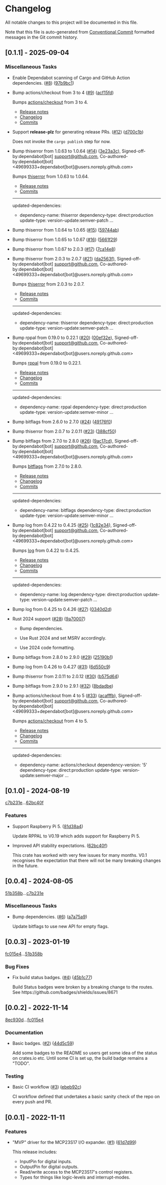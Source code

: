 # Changelog

All notable changes to this project will be documented in this file.

Note that this file is auto-generated from [Conventional Commit](https://www.conventionalcommits.org/en/v1.0.0/)
formatted messages in the Git commit history.

## [0.1.1] - 2025-09-04

### Miscellaneous Tasks

- Enable Dependabot scanning of Cargo and GitHub Action dependencies. ([#8](https:&#x2F;&#x2F;github.com&#x2F;solimike&#x2F;rppal-mcp23s17&#x2F;issues&#x2F;8)) ([97b9bc1](https://github.com/solimike/rppal-mcp23s17/commit/97b9bc1ee683a48dc056b617d25133d0cb112b78))

- Bump actions&#x2F;checkout from 3 to 4 ([#9](https:&#x2F;&#x2F;github.com&#x2F;solimike&#x2F;rppal-mcp23s17&#x2F;issues&#x2F;9)) ([acf15fd](https://github.com/solimike/rppal-mcp23s17/commit/acf15fd896a5ec4dadd1a51605d583918a68df28))

  Bumps [actions&#x2F;checkout](https:&#x2F;&#x2F;github.com&#x2F;actions&#x2F;checkout) from 3 to 4.
  - [Release notes](https:&#x2F;&#x2F;github.com&#x2F;actions&#x2F;checkout&#x2F;releases)
  - [Changelog](https:&#x2F;&#x2F;github.com&#x2F;actions&#x2F;checkout&#x2F;blob&#x2F;main&#x2F;CHANGELOG.md)
  - [Commits](https:&#x2F;&#x2F;github.com&#x2F;actions&#x2F;checkout&#x2F;compare&#x2F;v3...v4)

- Support __release-plz__ for generating release PRs. ([#12](https:&#x2F;&#x2F;github.com&#x2F;solimike&#x2F;rppal-mcp23s17&#x2F;issues&#x2F;12)) ([d700c1b](https://github.com/solimike/rppal-mcp23s17/commit/d700c1b28655415aca8d32a9da58c1efa9299d1f))

  Does not invoke the `cargo publish` step for now.

- Bump thiserror from 1.0.63 to 1.0.64 ([#14](https:&#x2F;&#x2F;github.com&#x2F;solimike&#x2F;rppal-mcp23s17&#x2F;issues&#x2F;14)) ([3e23a3c](https://github.com/solimike/rppal-mcp23s17/commit/3e23a3c94977a74b2c2a703a2091c7e23e868cb8)), Signed-off-by:dependabot[bot] <support@github.com>, Co-authored-by:dependabot[bot] <49699333+dependabot[bot]@users.noreply.github.com>

  Bumps [thiserror](https:&#x2F;&#x2F;github.com&#x2F;dtolnay&#x2F;thiserror) from 1.0.63 to 1.0.64.
  - [Release notes](https:&#x2F;&#x2F;github.com&#x2F;dtolnay&#x2F;thiserror&#x2F;releases)
  - [Commits](https:&#x2F;&#x2F;github.com&#x2F;dtolnay&#x2F;thiserror&#x2F;compare&#x2F;1.0.63...1.0.64)
  
  ---
  updated-dependencies:
  - dependency-name: thiserror
    dependency-type: direct:production
    update-type: version-update:semver-patch
  ...

- Bump thiserror from 1.0.64 to 1.0.65 ([#15](https:&#x2F;&#x2F;github.com&#x2F;solimike&#x2F;rppal-mcp23s17&#x2F;issues&#x2F;15)) ([59744ab](https://github.com/solimike/rppal-mcp23s17/commit/59744ab295722beeb6a67dc707c9ca57ca793886))

- Bump thiserror from 1.0.65 to 1.0.67 ([#16](https:&#x2F;&#x2F;github.com&#x2F;solimike&#x2F;rppal-mcp23s17&#x2F;issues&#x2F;16)) ([5661f29](https://github.com/solimike/rppal-mcp23s17/commit/5661f294f6ab1289bcfbee049922c68c8a35a072))

- Bump thiserror from 1.0.67 to 2.0.3 ([#17](https:&#x2F;&#x2F;github.com&#x2F;solimike&#x2F;rppal-mcp23s17&#x2F;issues&#x2F;17)) ([7ca14e8](https://github.com/solimike/rppal-mcp23s17/commit/7ca14e8a1e60e2e2bfd4d767a1f4acb48b7b7e0c))

- Bump thiserror from 2.0.3 to 2.0.7 ([#21](https:&#x2F;&#x2F;github.com&#x2F;solimike&#x2F;rppal-mcp23s17&#x2F;issues&#x2F;21)) ([da2563f](https://github.com/solimike/rppal-mcp23s17/commit/da2563fcb7ec1af031633de49a15cb8c4e0ab46b)), Signed-off-by:dependabot[bot] <support@github.com>, Co-authored-by:dependabot[bot] <49699333+dependabot[bot]@users.noreply.github.com>

  Bumps [thiserror](https:&#x2F;&#x2F;github.com&#x2F;dtolnay&#x2F;thiserror) from 2.0.3 to 2.0.7.
  - [Release notes](https:&#x2F;&#x2F;github.com&#x2F;dtolnay&#x2F;thiserror&#x2F;releases)
  - [Commits](https:&#x2F;&#x2F;github.com&#x2F;dtolnay&#x2F;thiserror&#x2F;compare&#x2F;2.0.3...2.0.7)
  
  ---
  updated-dependencies:
  - dependency-name: thiserror
    dependency-type: direct:production
    update-type: version-update:semver-patch
  ...

- Bump rppal from 0.19.0 to 0.22.1 ([#20](https:&#x2F;&#x2F;github.com&#x2F;solimike&#x2F;rppal-mcp23s17&#x2F;issues&#x2F;20)) ([00ef32e](https://github.com/solimike/rppal-mcp23s17/commit/00ef32e5a1159115bb1da1c132b301647f2e213c)), Signed-off-by:dependabot[bot] <support@github.com>, Co-authored-by:dependabot[bot] <49699333+dependabot[bot]@users.noreply.github.com>

  Bumps [rppal](https:&#x2F;&#x2F;github.com&#x2F;golemparts&#x2F;rppal) from 0.19.0 to 0.22.1.
  - [Release notes](https:&#x2F;&#x2F;github.com&#x2F;golemparts&#x2F;rppal&#x2F;releases)
  - [Changelog](https:&#x2F;&#x2F;github.com&#x2F;golemparts&#x2F;rppal&#x2F;blob&#x2F;master&#x2F;CHANGELOG.md)
  - [Commits](https:&#x2F;&#x2F;github.com&#x2F;golemparts&#x2F;rppal&#x2F;compare&#x2F;0.19.0...0.22.1)
  
  ---
  updated-dependencies:
  - dependency-name: rppal
    dependency-type: direct:production
    update-type: version-update:semver-minor
  ...

- Bump bitflags from 2.6.0 to 2.7.0 ([#24](https:&#x2F;&#x2F;github.com&#x2F;solimike&#x2F;rppal-mcp23s17&#x2F;issues&#x2F;24)) ([49176f0](https://github.com/solimike/rppal-mcp23s17/commit/49176f0d96c4e4fdd8c87eee38841988e0461ee0))

- Bump thiserror from 2.0.7 to 2.0.11 ([#23](https:&#x2F;&#x2F;github.com&#x2F;solimike&#x2F;rppal-mcp23s17&#x2F;issues&#x2F;23)) ([388cf50](https://github.com/solimike/rppal-mcp23s17/commit/388cf507d440381c602b237ecf2e0556c5ca9fde))

- Bump bitflags from 2.7.0 to 2.8.0 ([#26](https:&#x2F;&#x2F;github.com&#x2F;solimike&#x2F;rppal-mcp23s17&#x2F;issues&#x2F;26)) ([9ac17cd](https://github.com/solimike/rppal-mcp23s17/commit/9ac17cd1554b6a3b1d8775ea4a062f28e497bf39)), Signed-off-by:dependabot[bot] <support@github.com>, Co-authored-by:dependabot[bot] <49699333+dependabot[bot]@users.noreply.github.com>

  Bumps [bitflags](https:&#x2F;&#x2F;github.com&#x2F;bitflags&#x2F;bitflags) from 2.7.0 to 2.8.0.
  - [Release notes](https:&#x2F;&#x2F;github.com&#x2F;bitflags&#x2F;bitflags&#x2F;releases)
  - [Changelog](https:&#x2F;&#x2F;github.com&#x2F;bitflags&#x2F;bitflags&#x2F;blob&#x2F;main&#x2F;CHANGELOG.md)
  - [Commits](https:&#x2F;&#x2F;github.com&#x2F;bitflags&#x2F;bitflags&#x2F;compare&#x2F;2.7.0...2.8.0)
  
  ---
  updated-dependencies:
  - dependency-name: bitflags
    dependency-type: direct:production
    update-type: version-update:semver-minor
  ...

- Bump log from 0.4.22 to 0.4.25 ([#25](https:&#x2F;&#x2F;github.com&#x2F;solimike&#x2F;rppal-mcp23s17&#x2F;issues&#x2F;25)) ([1c82e34](https://github.com/solimike/rppal-mcp23s17/commit/1c82e34fea7e0578694fc31ae840d782fff432aa)), Signed-off-by:dependabot[bot] <support@github.com>, Co-authored-by:dependabot[bot] <49699333+dependabot[bot]@users.noreply.github.com>

  Bumps [log](https:&#x2F;&#x2F;github.com&#x2F;rust-lang&#x2F;log) from 0.4.22 to 0.4.25.
  - [Release notes](https:&#x2F;&#x2F;github.com&#x2F;rust-lang&#x2F;log&#x2F;releases)
  - [Changelog](https:&#x2F;&#x2F;github.com&#x2F;rust-lang&#x2F;log&#x2F;blob&#x2F;master&#x2F;CHANGELOG.md)
  - [Commits](https:&#x2F;&#x2F;github.com&#x2F;rust-lang&#x2F;log&#x2F;compare&#x2F;0.4.22...0.4.25)
  
  ---
  updated-dependencies:
  - dependency-name: log
    dependency-type: direct:production
    update-type: version-update:semver-patch
  ...

- Bump log from 0.4.25 to 0.4.26 ([#27](https:&#x2F;&#x2F;github.com&#x2F;solimike&#x2F;rppal-mcp23s17&#x2F;issues&#x2F;27)) ([0340d2d](https://github.com/solimike/rppal-mcp23s17/commit/0340d2dd6c90ebf67012d547d15d2cd40360ce15))

- Rust 2024 support ([#28](https:&#x2F;&#x2F;github.com&#x2F;solimike&#x2F;rppal-mcp23s17&#x2F;issues&#x2F;28)) ([9a70007](https://github.com/solimike/rppal-mcp23s17/commit/9a70007502649f34d2fbfe06f321baaf11563424))

  * Bump dependencies.
  
  * Use Rust 2024 and set MSRV accordingly.
  
  * Use 2024 code formatting.

- Bump bitflags from 2.8.0 to 2.9.0 ([#29](https:&#x2F;&#x2F;github.com&#x2F;solimike&#x2F;rppal-mcp23s17&#x2F;issues&#x2F;29)) ([25190b1](https://github.com/solimike/rppal-mcp23s17/commit/25190b11ac4c03436ff42dd86c009f6850ed06f7))

- Bump log from 0.4.26 to 0.4.27 ([#31](https:&#x2F;&#x2F;github.com&#x2F;solimike&#x2F;rppal-mcp23s17&#x2F;issues&#x2F;31)) ([6d550c9](https://github.com/solimike/rppal-mcp23s17/commit/6d550c9c65de5d13bb231608ef0a5e87fbee2542))

- Bump thiserror from 2.0.11 to 2.0.12 ([#30](https:&#x2F;&#x2F;github.com&#x2F;solimike&#x2F;rppal-mcp23s17&#x2F;issues&#x2F;30)) ([b575d64](https://github.com/solimike/rppal-mcp23s17/commit/b575d641165cb4c5236f6344c495548ada1be162))

- Bump bitflags from 2.9.0 to 2.9.1 ([#32](https:&#x2F;&#x2F;github.com&#x2F;solimike&#x2F;rppal-mcp23s17&#x2F;issues&#x2F;32)) ([8bdadbe](https://github.com/solimike/rppal-mcp23s17/commit/8bdadbe2cdc655601fee7aacc6f2f1b7da6c5de0))

- Bump actions&#x2F;checkout from 4 to 5 ([#33](https:&#x2F;&#x2F;github.com&#x2F;solimike&#x2F;rppal-mcp23s17&#x2F;issues&#x2F;33)) ([acafffb](https://github.com/solimike/rppal-mcp23s17/commit/acafffb5d668a1e7c7c870552051dcafc03eac0d)), Signed-off-by:dependabot[bot] <support@github.com>, Co-authored-by:dependabot[bot] <49699333+dependabot[bot]@users.noreply.github.com>

  Bumps [actions&#x2F;checkout](https:&#x2F;&#x2F;github.com&#x2F;actions&#x2F;checkout) from 4 to 5.
  - [Release notes](https:&#x2F;&#x2F;github.com&#x2F;actions&#x2F;checkout&#x2F;releases)
  - [Changelog](https:&#x2F;&#x2F;github.com&#x2F;actions&#x2F;checkout&#x2F;blob&#x2F;main&#x2F;CHANGELOG.md)
  - [Commits](https:&#x2F;&#x2F;github.com&#x2F;actions&#x2F;checkout&#x2F;compare&#x2F;v4...v5)
  
  ---
  updated-dependencies:
  - dependency-name: actions&#x2F;checkout
    dependency-version: &#x27;5&#x27;
    dependency-type: direct:production
    update-type: version-update:semver-major
  ...

<!-- generated by git-cliff -->
## [0.1.0] - 2024-08-19

[c7b231e](https://github.com/solimike/rppal-mcp23s17/commit/c7b231e3e6cebeb95952863a0447318170ed8d20)...[62bc40f](https://github.com/solimike/rppal-mcp23s17/commit/62bc40f63480bf8a78ac88cee8f467d3cf75f840)

### Features

- Support Raspberry Pi 5. ([81d38a4](https://github.com/solimike/rppal-mcp23s17/commit/81d38a421623c6d9748ff0cd6f006fdfce53af85))

  Update RPPAL to V0.19 which adds support for Raspberry Pi 5.

- Improved API stability expectations. ([62bc40f](https://github.com/solimike/rppal-mcp23s17/commit/62bc40f63480bf8a78ac88cee8f467d3cf75f840))

  This crate has worked with very few issues
  for many months. V0.1 recognises
  the expectation that there will not be many
  breaking changes in the future.

## [0.0.4] - 2024-08-05

[51b358b](https://github.com/solimike/rppal-mcp23s17/commit/51b358bd07e9166c8b1dadce61e4da9831fb8ad0)...[c7b231e](https://github.com/solimike/rppal-mcp23s17/commit/c7b231e3e6cebeb95952863a0447318170ed8d20)

### Miscellaneous Tasks

- Bump dependencies. ([#6](https:&#x2F;&#x2F;github.com&#x2F;solimike&#x2F;rppal-mcp23s17&#x2F;issues&#x2F;6)) ([a7a75a9](https://github.com/solimike/rppal-mcp23s17/commit/a7a75a937151f6833b329df42c43569f006b2cd6))

  Update bitflags to use new API for empty flags.

## [0.0.3] - 2023-01-19

[fc015e4](https://github.com/solimike/rppal-mcp23s17/commit/fc015e456087ce927de879e31ee9b1b8728240a0)...[51b358b](https://github.com/solimike/rppal-mcp23s17/commit/51b358bd07e9166c8b1dadce61e4da9831fb8ad0)

### Bug Fixes

- Fix build status badges. ([#4](https:&#x2F;&#x2F;github.com&#x2F;solimike&#x2F;rppal-mcp23s17&#x2F;issues&#x2F;4)) ([45b1c77](https://github.com/solimike/rppal-mcp23s17/commit/45b1c77a37bde969a5306d6022b1bcb3da35ce91))

  Build Status badges were broken by a breaking change to the routes. 
  See https:&#x2F;&#x2F;github.com&#x2F;badges&#x2F;shields&#x2F;issues&#x2F;8671

## [0.0.2] - 2022-11-14

[8ec930d](https://github.com/solimike/rppal-mcp23s17/commit/8ec930dea0a93cdf0bfdbee905b2ce8ef381ea68)...[fc015e4](https://github.com/solimike/rppal-mcp23s17/commit/fc015e456087ce927de879e31ee9b1b8728240a0)

### Documentation

- Basic badges. ([#2](https:&#x2F;&#x2F;github.com&#x2F;solimike&#x2F;rppal-mcp23s17&#x2F;issues&#x2F;2)) ([44d5c59](https://github.com/solimike/rppal-mcp23s17/commit/44d5c598521e825c7d114bf0efc5503195edeccf))

  Add some badges to the README so users get some idea of the status on crates.io etc. Until some CI is set up, 
  the build badge remains a &quot;TODO&quot;.

### Testing

- Basic CI workflow ([#3](https:&#x2F;&#x2F;github.com&#x2F;solimike&#x2F;rppal-mcp23s17&#x2F;issues&#x2F;3)) ([ebeb92c](https://github.com/solimike/rppal-mcp23s17/commit/ebeb92c0712b8144e7cd968222c8e84b35d46c53))

  CI workflow defined that undertakes a basic sanity check of the repo on every push and PR.

## [0.0.1] - 2022-11-11

### Features

- &quot;MVP&quot; driver for the MCP23S17 I&#x2F;O expander. ([#1](https:&#x2F;&#x2F;github.com&#x2F;solimike&#x2F;rppal-mcp23s17&#x2F;issues&#x2F;1)) ([61d7d99](https://github.com/solimike/rppal-mcp23s17/commit/61d7d99ed066e4c02626ceefb551a75d069094a4))

  This release includes:
  
  - InputPin for digital inputs.
  - OutputPin for digital outputs.
  - Read&#x2F;write access to the MCP23S17&#x27;s control registers.
  - Types for things like logic-levels and interrupt-modes.

<!-- generated by git-cliff -->
